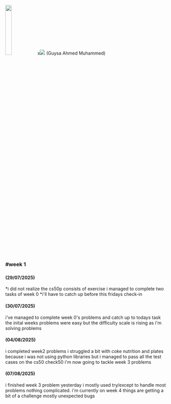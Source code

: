 <img src="https://pll.harvard.edu/themes/custom/twel_scholar/logo.svg" width="20%">x<img src="https://wethinkcode.co.za/wp-content/uploads/2020/08/W-1-1536x1536.png"/>
(Guysa Ahmed Muhammed)<br/>
<h3>#week 1<h3> 
<h4>(29/07/2025)</h4> 
    *i did not realize the cs50p consists of exercise i managed to complete two tasks of week 0
    *i'll have to catch up before this fridays check-in

<h4>(30/07/2025)</h4>         
    i've managed to complete week 0's problems and catch up to todays task the inital weeks problems were easy but the difficulty scale is rising as i'm solving problems

<h4>(04/08/2025)</h4>
    i completed week2 problems i struggled a bit with coke nutrition and plates because i was not using python libraries but i managed to pass all the test cases on the cs50 check50 i'm now going to tackle week 3 problems 


<h4>(07/08/2025)</h4>
    i finished week 3 problem yesterday i mostly used try/except to handle most problems nothing complicated. i'm currently on week 4 things are getting a bit of a challenge mostly unexpected bugs 




